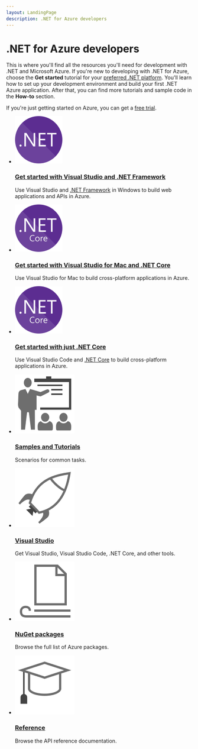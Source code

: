```yaml
---
layout: LandingPage
description: .NET for Azure developers
---
```


# .NET for Azure developers

This is where you'll find all the resources you'll need for development with .NET and Microsoft Azure.  If you're new to developing with .NET for Azure, choose the **Get started** tutorial for your [preferred .NET platform](/dotnet/articles/standard/choosing-core-framework-server).  You'll learn how to set up your development environment and build your first .NET Azure application.  After that, you can find more tutorials and sample code in the **How-to** section.

If you're just getting started on Azure, you can get a [free trial](https://azure.microsoft.com/free/).

<ul class="panelContent cardsF">
    <li>
        <div class="cardSize">
            <div class="cardPadding">
                <div class="card">
                    <div class="cardImageOuter">
                        <div class="cardImage">
                            <img src="media/index/net.svg" alt="" />
                        </div>
                    </div>
                    <div class="cardText">
                        <h3><a href="./get-started-framework">Get started with Visual Studio and .NET Framework</a></h3>
                        <p>Use Visual Studio and <a href="/dotnet/articles/standard/choosing-core-framework-server#when-to-choose-net-framework">.NET Framework</a> in Windows to build web applications and APIs in Azure.</p>
                    </div>
                </div>
            </div>
        </div>
    </li>
    <li>
        <div class="cardSize">
            <div class="cardPadding">
                <div class="card">
                    <div class="cardImageOuter">
                        <div class="cardImage">
                            <img src="media/index/netcore.svg" alt="" />
                        </div>
                    </div>
                    <div class="cardText">
                        <h3><a href="./get-started-core">Get started with Visual Studio for Mac and .NET Core</a></h3>
                        <p>Use Visual Studio for Mac to build cross-platform applications in Azure.</p>
                    </div>
                </div>
            </div>
        </div>
    </li>
    <li>
        <div class="cardSize">
            <div class="cardPadding">
                <div class="card">
                    <div class="cardImageOuter">
                        <div class="cardImage">
                            <img src="media/index/netcore.svg" alt="" />
                        </div>
                    </div>
                    <div class="cardText">
                        <h3><a href="./get-started-core">Get started with just .NET Core</a></h3>
                        <p>Use Visual Studio Code and <a href="/dotnet/articles/standard/choosing-core-framework-server#when-to-choose-net-core">.NET Core</a> to build cross-platform applications in Azure.</p>
                    </div>
                </div>
            </div>
        </div>
    </li>
</ul>

<ul class="panelContent cardsF">
    <li>
        <a href="#">
        <div class="cardSize">
            <div class="cardPadding">
                <div class="card">
                    <div class="cardImageOuter">
                        <div class="cardImage">
                            <img src="media/index/get-started.svg" alt="" />
                        </div>
                    </div>
                    <div class="cardText">
                        <h3><a href="./how-to">Samples and Tutorials</a></h3>
                        <p>Scenarios for common tasks.</p>
                    </div>
                </div>
            </div>
        </div>
        </a>
    </li>
    <li>
        <a href="#">
        <div class="cardSize">
            <div class="cardPadding">
                <div class="card">
                    <div class="cardImageOuter">
                        <div class="cardImage">
                            <img src="media/index/deploy.svg" alt="" />
                        </div>
                    </div>
                    <div class="cardText">
                        <h3><a href="./tools">Visual Studio</a></h3>
                        <p>Get Visual Studio, Visual Studio Code, .NET Core, and other tools.</p>
                    </div>
                </div>
            </div>
        </div>
        </a>
    </li>
    <li>
        <a href="./packages.md">
        <div class="cardSize">
            <div class="cardPadding">
                <div class="card">
                    <div class="cardImageOuter">
                        <div class="cardImage">
                            <img src="media/index/article.svg" alt="" />
                        </div>
                    </div>
                    <div class="cardText">
                        <h3><a href="./packages">NuGet packages</a></h3>
                        <p>Browse the full list of Azure packages.</p>
                    </div>
                </div>
            </div>
        </div>
        </a>
    </li>
    <li>
        <a href="#">
        <div class="cardSize">
            <div class="cardPadding">
                <div class="card">
                    <div class="cardImageOuter">
                        <div class="cardImage">
                            <img src="media/index/tutorial.svg" alt="" />
                        </div>
                    </div>
                    <div class="cardText">
                        <h3><a href="#">Reference</a></h3>
                        <p>Browse the API reference documentation.</p>
                    </div>
                </div>
            </div>
        </div>
        </a>
    </li>
</ul>

